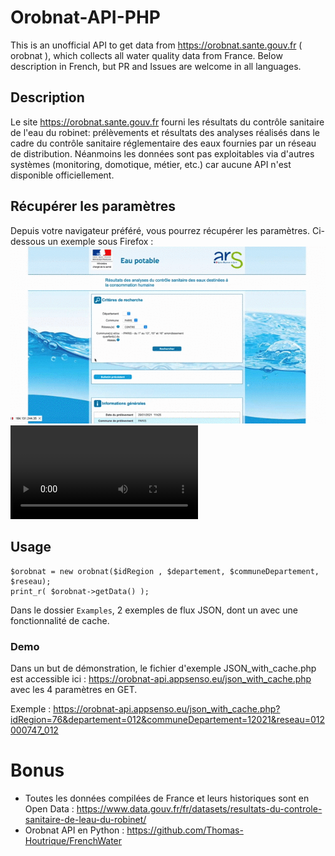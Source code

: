 # Orobnat-API-PHP
This is an unofficial API to get data from https://orobnat.sante.gouv.fr ( orobnat ), which collects all water quality data from France. 
Below description in French, but PR and Issues are welcome in all languages. 


## Description 
Le site https://orobnat.sante.gouv.fr fourni les résultats du contrôle sanitaire de l'eau du robinet: prélèvements et résultats des analyses réalisés dans le cadre du contrôle sanitaire réglementaire des eaux fournies par un réseau de distribution. Néanmoins les données sont pas exploitables via d'autres systèmes (monitoring, domotique, métier, etc.) car aucune API n'est disponible officiellement. 


## Récupérer les paramètres
Depuis votre navigateur préféré, vous pourrez récupérer les paramètres. Ci-dessous un exemple sous Firefox : 
![](Docs/orobnat-api-php-tuto-parameters.gif)
![Lien vers la vidéo](https://github.com/jim005/orobnat-api-php/raw/master/Docs/orobnat-api-php-tuto-parameters.mp4)

## Usage
 
    $orobnat = new orobnat($idRegion , $departement, $communeDepartement, $reseau);
    print_r( $orobnat->getData() );

Dans le dossier `Examples`, 2 exemples de flux JSON, dont un avec une fonctionnalité de cache. 


### Demo
Dans un but de démonstration, le fichier d'exemple JSON_with_cache.php est accessible ici : https://orobnat-api.appsenso.eu/json_with_cache.php avec les 4 paramètres en GET. 

Exemple :  https://orobnat-api.appsenso.eu/json_with_cache.php?idRegion=76&departement=012&communeDepartement=12021&reseau=012000747_012



# Bonus
- Toutes les données compilées de France et leurs historiques sont en Open Data : https://www.data.gouv.fr/fr/datasets/resultats-du-controle-sanitaire-de-leau-du-robinet/ 
- Orobnat API en Python : https://github.com/Thomas-Houtrique/FrenchWater
